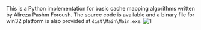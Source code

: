 This is a Python implementation for basic cache mapping algorithms written by Alireza Pashm Foroush. The source code is available and a binary file for win32 platform is also provided at `dist\Main\Main.exe`.
![1](https://user-images.githubusercontent.com/11626212/89372346-24c13a80-d6fb-11ea-95b0-43f00d0722a2.jpg)
